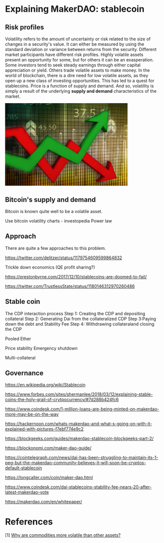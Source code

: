# Explaining MakerDAO: stablecoin

## Risk profiles

Volatility refers to the amount of uncertainty or risk related to the size of changes in a security's value. It can either be measured by using the standard deviation or variance between returns from the security. Different market participants have different risk profiles. Highly volatile assets present an opportunity for some, but for others it can be an exasperation. Some investors tend to seek steady earnings through either capital appreciation or yield. Others trade volatile assets to make money. In the world of blockchain, there is a dire need for low volatile assets, as they open up a new class of investing opportunities. This has led to a quest for stablecoins. Price is a function of supply and demand. And so, volatility is simply a result of the underlying **supply and demand** characteristics of the market.

<img src="volatile.jpg" alt="Volatility" width="400"/>

## Bitcoin's supply and demand

Bitcoin is known quite well to be a volatile asset.

Use bitcoin volatility charts - investopedia
Power law

## Approach

There are quite a few approaches to this problem.

https://twitter.com/delitzer/status/1179754609599864832

Trickle down economics (QE profit sharing?)

https://prestonbyrne.com/2017/12/10/stablecoins-are-doomed-to-fail/

https://twitter.com/TrustlessState/status/1180146312970260486

## Stable coin

The CDP interaction process
Step​ ​1:​ ​Creating​ ​the​ ​CDP​ ​and​ ​depositing​ ​collateral
Step​ ​2:​ ​Generating​ ​Dai​ ​from​ ​the​ ​collateralized​ ​CDP
Step​ ​3:​ ​Paying​ ​down​ ​the​ ​debt​ ​and​ ​Stability​ ​Fee
Step​ ​4:​ ​Withdrawing​ ​collateral​ ​and​ ​closing​ ​the​ ​CDP

Pooled Ether

Price stability
Emergency shutdown

Multi-collateral

## Governance

https://en.wikipedia.org/wiki/Stablecoin

https://www.forbes.com/sites/shermanlee/2018/03/12/explaining-stable-coins-the-holy-grail-of-crytpocurrency/#7d288b424fc6

https://www.coindesk.com/1-million-loans-are-being-minted-on-makerdao-more-may-be-on-the-way

https://hackernoon.com/whats-makerdao-and-what-s-going-on-with-it-explained-with-pictures-f7ebf774e9c2

https://blockgeeks.com/guides/makerdao-stablecoin-blockgeeks-part-2/

https://blockonomi.com/maker-dao-guide/

https://cointelegraph.com/news/dai-has-been-struggling-to-maintain-its-1-peg-but-the-makerdao-community-believes-it-will-soon-be-cryptos-default-stablecoin

https://longcaller.com/coin/maker-dao.html

https://www.coindesk.com/dai-stablecoins-stability-fee-nears-20-after-latest-makerdao-vote

https://makerdao.com/en/whitepaper/

# References

[1]&nbsp;[Why are commodities more volatile than other assets?](https://www.thebalance.com/why-commodities-are-volatile-assets-4126754)
